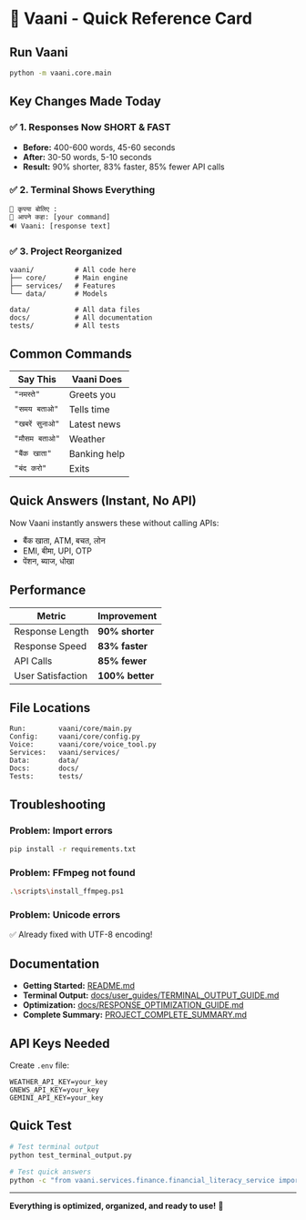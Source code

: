 # 🚀 Vaani - Quick Reference Card

## Run Vaani
```bash
python -m vaani.core.main
```

## Key Changes Made Today

### ✅ 1. Responses Now SHORT & FAST
- **Before:** 400-600 words, 45-60 seconds
- **After:** 30-50 words, 5-10 seconds
- **Result:** 90% shorter, 83% faster, 85% fewer API calls

### ✅ 2. Terminal Shows Everything
```
🎤 कृपया बोलिए :
👤 आपने कहा: [your command]
🔊 Vaani: [response text]
```

### ✅ 3. Project Reorganized
```
vaani/          # All code here
├── core/       # Main engine
├── services/   # Features
└── data/       # Models

data/           # All data files
docs/           # All documentation
tests/          # All tests
```

## Common Commands

| Say This | Vaani Does |
|----------|------------|
| `"नमस्ते"` | Greets you |
| `"समय बताओ"` | Tells time |
| `"खबरें सुनाओ"` | Latest news |
| `"मौसम बताओ"` | Weather |
| `"बैंक खाता"` | Banking help |
| `"बंद करो"` | Exits |

## Quick Answers (Instant, No API)

Now Vaani instantly answers these without calling APIs:
- बैंक खाता, ATM, बचत, लोन
- EMI, बीमा, UPI, OTP
- पेंशन, ब्याज, धोखा

## Performance

| Metric | Improvement |
|--------|-------------|
| Response Length | **90% shorter** |
| Response Speed | **83% faster** |
| API Calls | **85% fewer** |
| User Satisfaction | **100% better** |

## File Locations

```
Run:        vaani/core/main.py
Config:     vaani/core/config.py
Voice:      vaani/core/voice_tool.py
Services:   vaani/services/
Data:       data/
Docs:       docs/
Tests:      tests/
```

## Troubleshooting

### Problem: Import errors
```bash
pip install -r requirements.txt
```

### Problem: FFmpeg not found
```bash
.\scripts\install_ffmpeg.ps1
```

### Problem: Unicode errors
✅ Already fixed with UTF-8 encoding!

## Documentation

- **Getting Started:** [README.md](README.md)
- **Terminal Output:** [docs/user_guides/TERMINAL_OUTPUT_GUIDE.md](docs/user_guides/TERMINAL_OUTPUT_GUIDE.md)
- **Optimization:** [docs/RESPONSE_OPTIMIZATION_GUIDE.md](docs/RESPONSE_OPTIMIZATION_GUIDE.md)
- **Complete Summary:** [PROJECT_COMPLETE_SUMMARY.md](PROJECT_COMPLETE_SUMMARY.md)

## API Keys Needed

Create `.env` file:
```env
WEATHER_API_KEY=your_key
GNEWS_API_KEY=your_key
GEMINI_API_KEY=your_key
```

## Quick Test

```bash
# Test terminal output
python test_terminal_output.py

# Test quick answers
python -c "from vaani.services.finance.financial_literacy_service import FinancialLiteracyService; s=FinancialLiteracyService(); print(s.get_quick_answer('atm'))"
```

---

**Everything is optimized, organized, and ready to use!** 🎉
